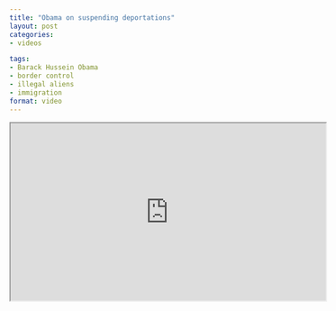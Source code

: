 ```yaml
---
title: "Obama on suspending deportations"
layout: post
categories:
- videos

tags:
- Barack Hussein Obama
- border control
- illegal aliens
- immigration
format: video
---
```


<iframe width="560" height="315" src="https://www.youtube.com/embed/TfZ3kaKZoIw?si=Xhw29dRpEQENDnbU" title="Obama on suspending deportations" allow="accelerometer; autoplay; clipboard-write; encrypted-media; gyroscope; picture-in-picture; web-share" referrerpolicy="strict-origin-when-cross-origin" allowfullscreen></iframe>
